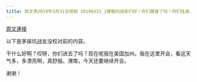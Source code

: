 ```yaml
---
title: 郭文贵2019年3月31日视频 20190331_1尊敬的战友们好！你们健身了吗！你们往身上泼水了吗！文贵在加州圣巴巴拉向大家报平安！一切都是刚刚开始！
---
```


[原文連接](https://gnews.org/ThreadView/53478657)

以下是茅屎坑战友没校对前的内容。

  干什么好啊？哎呀，你们进去了吗？现在呢我在美国加州。我在这里开会，看这天气多，多漂亮啊，真舒服。渭南，今天还要继续开会。

  

  谢谢！
